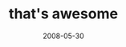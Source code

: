 ---
layout: base.njk
title : 'that&#39;s awesome' 
view_title : 'that&#39;s awesome' 
year : '2008' 
date : '2008-05-30' 
img_file : '/drawing/thatsawesome.jpg' 
html_file : 'thatsawesome' 
next_html : 'ultimatelyitsuptoyou.html' 
year_order : '229' 
permalink : "title/{{html_file}}.html"
---
